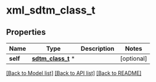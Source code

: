 # xml_sdtm_class_t

## Properties
Name | Type | Description | Notes
------------ | ------------- | ------------- | -------------
**self** | [**sdtm_class_t**](sdtm_class.md) \* |  | [optional] 

[[Back to Model list]](../README.md#documentation-for-models) [[Back to API list]](../README.md#documentation-for-api-endpoints) [[Back to README]](../README.md)


